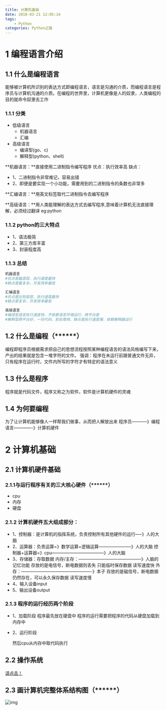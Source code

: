 ```yaml
---
title: 计算机基础
date: 2018-03-21 12:05:14
tags:
    - Python
categories: Python之路
---
```

# 1 编程语言介绍
<!--more-->
## 1.1 什么是编程语言

能够被计算机所识别的表达方式即编程语言，语言是沟通的介质，而编程语言是程序员与计算机沟通的介质。在编程的世界里，计算机更像是人的奴隶，人类编程的目的就命令奴隶去工作

### 1.1.1 分类
- 低级语言
  - 机器语言
  - 汇编
- 高级语言
  - 编译型(go、c)
  - 解释型(python、shell)

**机器语言：**直接使用二进制指令编写程序
优点：执行效率高
缺点：

- 1、二进制指令非常难记，容易出错
- 2、即便是要实现一个小功能，需要用到的二进制指令的条数也非常多

**汇编语言：**用英文标签取代二进制指令去编写程序

**高级语言：**用人类能理解的表达方式去编写程序,意味着计算机无法直接理解，必须经过翻译
eg:python
### 1.1.2 python的三大特点
- 1、语法极简
- 2、第三方库丰富
- 3、封装程度高

### 1.1.3 总结

  ```python
  机器语言
  #优点是最底层，执行速度最快
  #缺点是最复杂，开发效率最低
  
  汇编语言
  #优点是比较底层，执行速度最快
  #缺点是复杂，开发效率最低
  
  高级语言
  #编译型语言执行速度快，不依赖语言环境运行，跨平台差
  #解释型跨平台好，一份代码，到处使用，缺点是执行速度慢，依赖解释器运行
  ```



## 1.2 什么是编程（******）

编程即程序员根据需求把自己的思想流程按照某种编程语言的语法风格编写下来，产出的结果就是包含一堆字符的文件。
强调：程序在未运行前跟普通文件无异，只有程序在运行时，文件内所写的字符才有特定的语法意义　　

## 1.3 什么是程序

程序就是代码文件，程序又称之为软件，软件是计算机硬件的灵魂

## 1.4 为何要编程

为了让计算机能够像人一样帮我们做事，从而把人解放出来
程序员———–》编程语言————-》计算机硬件

# 2 计算机基础

## 2.1 计算机硬件基础

### 2.1.1与运行程序有关的三大核心硬件（******）

- cpu
- 内存
- 硬盘

### 2.1.2 计算机硬件五大组成部分：

- 1、控制器：是计算机的指挥系统，负责控制所有其他硬件的运行—–》人的大脑
- 2、运算器：负责运算=》数学运算+逻辑运算———————–》人的大脑
  控制器+运算器=》cpu————————————》人的大脑
- 3、存储器：存取数据
  内存/主存：——————————————–》人脑的记忆功能
  存放的是电信号，断电数据则丢失
  只能临时保存数据
  读写速度快
  外存：————————————————-》本子
  存放的是磁信号，断电数据仍然存在，可以永久保存数据
  读写速度慢
- 4、输入设备input
- 5、输出设备output

### 2.1.3 程序的运行经历两个阶段
- 1、加载阶段
  程序最先放在硬盘中
  程序的运行需要把程序的代码从硬盘加载到内存中

- 2、运行阶段

  然后cpu从内存中取代码执行
## 2.2 操作系统

[请点击！](https://www.zhihu.com/column/c_1189883314197168128)

## 2.3 画计算机完整体系结构图（******）

![img](https://gitee.com/gtdong/images/raw/master/blog/1036857-20180314160549829-1723176303.png)

